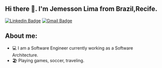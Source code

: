 ## Hi there 👋. I'm Jemesson Lima from Brazil,Recife.
[![Linkedin Badge](https://img.shields.io/badge/-Jemesson%20Lima-6633cc?style=flat-square&logo=Linkedin&logoColor=white&link=https://www.linkedin.com/in/jemessonlima/)](https://www.linkedin.com/in/jemessonlima)
[![Gmail Badge](https://img.shields.io/badge/-jemessonlima%40gmail.com-6633cc?style=flat-square&logo=Gmail&logoColor=white&link=mailto:jemessonlima@gmail.com)](mailto:jemessonlima@gmail.com)

## About me:
- 💻 I am a Software Engineer currently working as a Software Architecture.
- 🏖️ Playing games, soccer, traveling.
